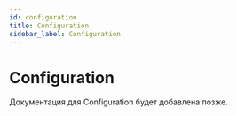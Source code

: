 ```yaml
---
id: configuration
title: Configuration
sidebar_label: Configuration
---
```


# Configuration

Документация для Configuration будет добавлена позже.
